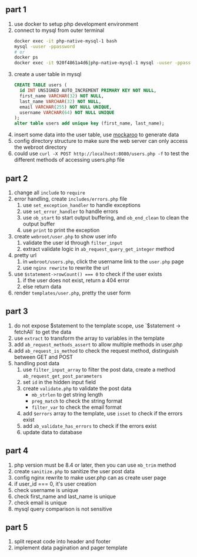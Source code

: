 ## part 1

1. use docker to setup php development environment
2. connect to mysql from outer terminal
   ```bash
   docker exec -it php-native-mysql-1 bash
   mysql -uuser -ppassword
   # or
   docker ps
   docker exec -it 920f4861a4d6|php-native-mysql-1 mysql -uuser -ppassword
   ```
3. create a user table in mysql
   ```sql
   CREATE TABLE users (
     id INT UNSIGNED AUTO_INCREMENT PRIMARY KEY NOT NULL,
     first_name VARCHAR(32) NOT NULL,
     last_name VARCHAR(32) NOT NULL,
     email VARCHAR(255) NOT NULL UNIQUE,
     username VARCHAR(64) NOT NULL UNIQUE
   );
   alter table users add unique key (first_name, last_name);
   ```
4. insert some data into the user table, use [mockaroo](https://www.mockaroo.com/) to generate data
5. config directory structure to make sure the web server can only access the webroot directory
6. could use `curl -X POST http://localhost:8080/users.php -f` to test the different methods of accessing users.php file

## part 2

1. change all `include` to `require`
2. error handling, create `includes/errors.php` file
   1. use `set_exception_handler` to handle exceptions
   2. use `set_error_handler` to handle errors
   3. use `ob_start` to start output buffering, and `ob_end_clean` to clean the output buffer
   4. use `print` to print the exception
3. create `webroot/user.php` to show user info
   1. validate the user id through `filter_input`
   2. extract validate logic in `ab_request_query_get_integer` method
4. pretty url
   1. in `webroot/users.php`, click the username link to the `user.php` page
   2. use `nginx rewrite` to rewrite the url
5. use `$statement->rowCount() === 0` to check if the user exists
   1. if the user does not exist, return a 404 error
   2. else return data
6. render `templates/user.php`, pretty the user form

## part 3

1. do not expose $statement to the template scope, use `$statement -> fetchAll` to get the data
2. use `extract` to transform the array to variables in the template
3. add `ab_request_methods_assert` to allow multiple methods in user.php
4. add `ab_request_is_method` to check the request method, distinguish between GET and POST
5. handling post data
   1. use `filter_input_array` to filter the post data, create a method `ab_request_get_post_parameters`
   2. set `id` in the hidden input field
   3. create `validate.php` to validate the post data
      - `mb_strlen` to get string length
      - `preg_match` to check the string format
      - `filter_var` to check the email format
   4. add `$errors` array to the template, use `isset` to check if the errors exist
   5. add `ab_validate_has_errors` to check if the errors exist
   6. update data to database

## part 4

1. php version must be 8.4 or later, then you can use `mb_trim` method
2. create `sanitize.php` to sanitize the user post data
3. config nginx rewrite to make user.php can as create user page
4. if user_id === 0, it's user creation
5. check username is unique
6. check first_name and last_name is unique
7. check email is unique
8. mysql query comparison is not sensitive

## part 5

1. split repeat code into header and footer
2. implement data pagination and pager template
